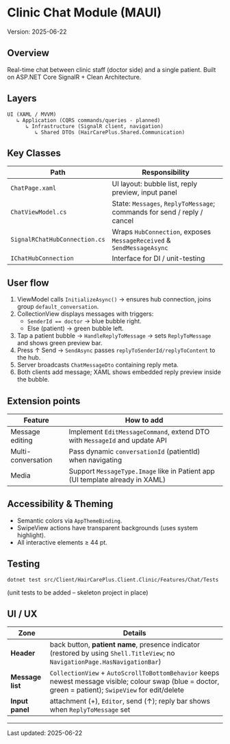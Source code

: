 # Clinic Chat Module (MAUI)

Version: 2025-06-22

## Overview
Real-time chat between clinic staff (doctor side) and a single patient. Built on ASP.NET Core SignalR + Clean Architecture.

## Layers
```
UI (XAML / MVVM)
   ↳ Application (CQRS commands/queries ‑ planned)
      ↳ Infrastructure (SignalR client, navigation)
         ↳ Shared DTOs (HairCarePlus.Shared.Communication)
```

## Key Classes
| Path | Responsibility |
|------|----------------|
| `ChatPage.xaml` | UI layout: bubble list, reply preview, input panel |
| `ChatViewModel.cs` | State: `Messages`, `ReplyToMessage`; commands for send / reply / cancel |
| `SignalRChatHubConnection.cs` | Wraps `HubConnection`, exposes `MessageReceived` & `SendMessageAsync` |
| `IChatHubConnection` | Interface for DI / unit-testing |

## User flow
1. ViewModel calls `InitializeAsync()` → ensures hub connection, joins group `default_conversation`.
2. CollectionView displays messages with triggers:
   * `SenderId == doctor` → blue bubble right.
   * Else (patient) → green bubble left.
3. Tap a patient bubble → `HandleReplyToMessage` → sets `ReplyToMessage` and shows green preview bar.
4. Press ↑ Send → `SendAsync` passes `replyToSenderId/replyToContent` to the hub.
5. Server broadcasts `ChatMessageDto` containing reply meta.
6. Both clients add message; XAML shows embedded reply preview inside the bubble.

## Extension points
| Feature | How to add |
|---------|-----------|
| Message editing | Implement `EditMessageCommand`, extend DTO with `MessageId` and update API |
| Multi-conversation | Pass dynamic `conversationId` (patientId) when navigating |
| Media | Support `MessageType.Image` like in Patient app (UI template already in XAML) |

## Accessibility & Theming
* Semantic colors via `AppThemeBinding`.
* SwipeView actions have transparent backgrounds (uses system highlight).
* All interactive elements ≥ 44 pt.

## Testing
```
dotnet test src/Client/HairCarePlus.Client.Clinic/Features/Chat/Tests
```
(unit tests to be added – skeleton project in place)

## UI / UX
| Zone | Details |
|------|---------|
| **Header** | back button, **patient name**, presence indicator (restored by using `Shell.TitleView`; no `NavigationPage.HasNavigationBar`) |
| **Message list** | `CollectionView` + `AutoScrollToBottomBehavior` keeps newest message visible; colour swap (blue = doctor, green = patient); `SwipeView` for edit/delete |
| **Input panel** | attachment (+), `Editor`, send (↑); reply bar shows when `ReplyToMessage` set |

---
Last updated: 2025-06-22 